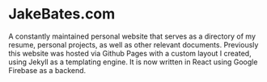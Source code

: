 # JakeBates.com

A constantly maintained personal website that serves as a directory of my resume, personal projects, as well as other relevant documents. Previously this website was hosted via Github Pages with a custom layout I created, using Jekyll as a templating engine. It is now written in React using Google Firebase as a backend.
